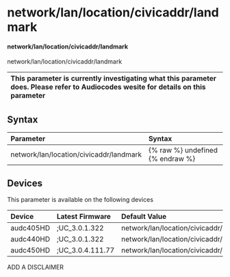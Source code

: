 ﻿---
description: network/lan/location/civicaddr/landmark
search: false
---

# network/lan/location/civicaddr/landmark

#### network/lan/location/civicaddr/landmark

network/lan/location/civicaddr/landmark


| This parameter is currently investigating what this parameter does. Please refer to Audiocodes wesite for details on this parameter | 
| :--- |

## Syntax
| Parameter | Syntax |
| :--- | :--- |
|network/lan/location/civicaddr/landmark | {% raw %} undefined {% endraw %}|

## Devices
This parameter is available on the following devices

| Device | Latest Firmware | Default Value |
|:---|:---|:---|
| audc405HD | ;UC_3.0.1.322 | network/lan/location/civicaddr/landmark= 
| audc440HD | ;UC_3.0.1.322 | network/lan/location/civicaddr/landmark= 
| audc450HD | ;UC_3.0.4.111.77 | network/lan/location/civicaddr/landmark= 

ADD A DISCLAIMER
